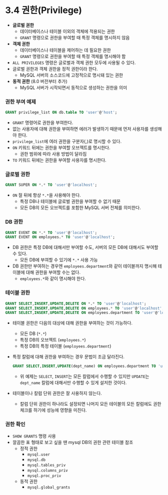 # 3.4 권한(Privilege)

- **글로벌 권한**
    - 데이터베이스나 테이블 이외의 객체에 적용되는 권한
    - `GRANT` 명령으로 권한을 부여할 때 특정 객체를 명시하지 않음
- **객체 권한**
    - 데이터베이스나 테이블을 제어하는 데 필요한 권한
    - `GRANT` 명령으로 권한을 부여할 때 특정 객체를 명시해야 함
- `ALL PRIVILEGES` 명령은 글로벌과 객체 권한 모두에 사용될 수 있다.
- 글로벌 권한과 객체 권한을 정적 권한이라 한다.
    - MySQL 서버의 소스코드에 고정적으로 명시돼 있는 권한
- **동적 권한** (8.0 버전부터 추가)
    - MySQL 서버가 시작되면서 동적으로 생성하는 권한을 의미

### 권한 부여 예제

```sql
GRANT privilege_list ON db.table TO 'user'@'host';
```

- `GRANT` 명령어로 권한을 부여한다.
- 없는 사용자에 대해 권한을 부여하면 에러가 발생하기 때문에 먼저 사용자를 생성해야 한다.
- `privilege_list`에 여러 권한을 구분자(,)로 명시할 수 있다.
- `ON` 키워드 뒤에는 권한을 부여할 오브젝트를 명시한다.
    - 권한 범위에 따라 사용 방법이 달라짐
- `TO` 키워드 뒤에는 권한을 부여할 사용자를 명시한다.

### **글로벌 권한**

```sql
GRANT SUPER ON *.* TO 'user'@'localhost';
```

- `ON` 절 뒤에 항상 `*.*`을 사용해야 한다.
    - 특정 DB나 테이블에 글로벌 권한을 부여할 수 없기 때문
    - 모든 DB의 모든 오브젝트를 포함한 MySQL 서버 전체를 의미한다.

### DB 권한

```sql
GRANT EVENT ON *.* TO 'user'@'localhost';
GRANT EVENT ON employees.* TO 'user'@'localhost';
```

- DB 권한은 특정 DB에 대해서만 부여할 수도, 서버의 모든 DB에 대해서도 부여할 수 있다.
    - 모든 DB에 부여할 수 있기에 `*.*` 사용 가능
- DB 권한만 부여하는 경우엔 `employees.department`와 같이 테이블까지 명시해 테이블에 대해 권한을 부여할 수는 없다.
    - `employees.*`와 같이 명시해야 한다.

### 테이블 권한

```sql
GRANT SELECT,INSERT,UPDATE,DELETE ON *.* TO 'user'@'localhost';
GRANT SELECT,INSERT,UPDATE,DELETE ON employees.* TO 'user'@'localhost';
GRANT SELECT,INSERT,UPDATE,DELETE ON employees.department TO 'user'@'localhost';
```

- 테이블 권한은 다음의 대상에 대해 권한을 부여하는 것이 가능하다.
    - 모든 DB (`*.*`)
    - 특정 DB의 오브젝트 (`employees.*`)
    - 특정 DB의 특정 테이블 (`employees.department`)
- 특정 칼럼에 대해 권한을 부여하는 경우 문법이 조금 달라진다.

    ```sql
    GRANT SELECT,INSERT,UPDATE(dept_name) ON employees.department TO 'user'@'localhost';ON employees.department TO 'user'@'localhost';
    ```

    - 위 예제는 `SELECT`, `INSERT`는 모든 칼럼에서 수행할 수 있지만 `UPDATE`는 `dept_name` 칼럼에 대해서만 수행할 수 있게 설저한 것이다.
- 테이블이나 칼럼 단위 권한은 잘 사용하지 않는다.
    - 칼럼 단위 권한이 하나라도 설정되면 나머지 모든 테이블의 모든 칼럼에도 권한 체크를 하기에 성능에 영향을 미친다.

### 권한 확인

- `SHOW GRANTS` 명령 사용
- 깔끔한 표 형태로 보고 싶을 땐 mysql DB의 권한 관련 테이블 참조
    - 정적 권한
        - `mysql.user`
        - `mysql.db`
        - `mysql.tables_priv`
        - `mysql.columns_priv`
        - `mysql.proc_priv`
    - 동적 권한
        - `mysql.global_grants`
